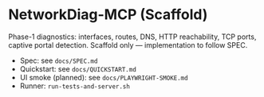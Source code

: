 # NetworkDiag-MCP (Scaffold)

Phase-1 diagnostics: interfaces, routes, DNS, HTTP reachability, TCP ports, captive portal detection. Scaffold only — implementation to follow SPEC.

- Spec: see `docs/SPEC.md`
- Quickstart: see `docs/QUICKSTART.md`
- UI smoke (planned): see `docs/PLAYWRIGHT-SMOKE.md`
- Runner: `run-tests-and-server.sh`

